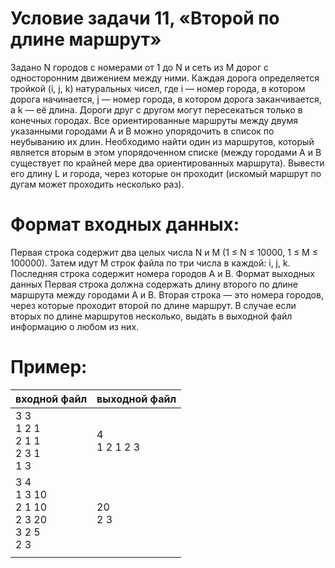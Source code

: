 # Условие задачи 11, «Второй по длине маршрут»
Задано N городов c номерами от 1 до N и сеть из M дорог с односторонним движением между ними. Каждая дорога определяется тройкой (i, j, k) натуральных чисел, где i — номер города, в котором дорога начинается, j — номер города, в котором дорога заканчивается, а k — её длина. Дороги друг с другом могут пересекаться только в конечных городах. Все ориентированные маршруты между двумя указанными городами A и B можно упорядочить в список по неубыванию их длин. Необходимо найти один из маршрутов, который является вторым в этом упорядоченном списке (между городами A и B существует по крайней мере два ориентированных маршрута). Вывести его длину L и города, через которые он проходит (искомый маршрут по дугам может проходить несколько раз).

# Формат входных данных:
Первая строка содержит два целых числа N и M (1 ≤ N ≤ 10000, 1 ≤ M ≤ 100000). Затем идут M строк файла по три числа в каждой: i, j, k. Последняя строка содержит номера городов A и B. Формат выходных данных Первая строка должна содержать длину второго по длине маршрута между городами A и B. Вторая строка — это номера городов, через которые проходит второй по длине маршрут. В случае если вторых по длине маршрутов несколько, выдать в выходной файл информацию о любом из них.

# Пример:
| входной файл                                      | выходной файл  |
|---------------------------------------------------|----------------|
| 3 3<br>1 2 1<br>2 1 1<br>2 3 1<br>1 3             | 4<br>1 2 1 2 3 |
| 3 4<br>1 3 10<br>2 1 10<br>2 3 20<br>3 2 5<br>2 3 | 20<br>2 3      |
|                                                   |                |
